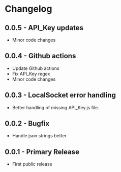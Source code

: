 # Changelog

## 0.0.5 - API_Key updates

* Minor code changes

## 0.0.4 - Github actions

* Update Github actions
* Fix API_Key regex
* Minor code changes

## 0.0.3 - LocalSocket error handling

* Better handling of missing API_Key.js file.

## 0.0.2 - Bugfix

* Handle json strings better

## 0.0.1 - Primary Release

* First public release
